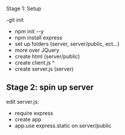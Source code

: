 

Stage 1: Setup

-git init
- npm init --y
- npm install express
- set up folders (server, server/public, ect...)
- more over JQuery 
- create html (server/public)
- create client.js ^
- create server.js (server)

Stage 2: spin up server
---

edit server.js:

- require express
- create app
- app.use express.static on server/public

